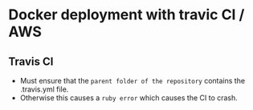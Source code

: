 # Docker deployment with travic CI / AWS

## Travis CI

- Must ensure that the `parent folder of the repository` contains the .travis.yml file.
- Otherwise this causes a `ruby error` which causes the CI to crash.